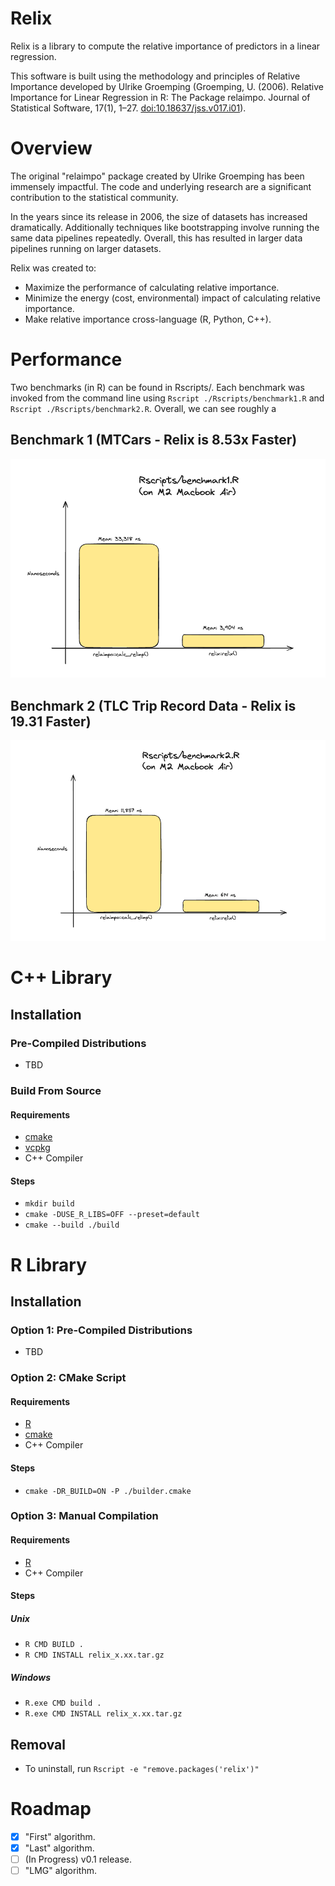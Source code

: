 # Relix

Relix is a library to compute the relative importance of predictors in a linear regression. 

This software is built using the methodology and principles of Relative Importance developed by Ulrike Groemping (Groemping, U. (2006). Relative Importance for Linear Regression in R: The Package relaimpo. Journal of Statistical Software, 17(1), 1–27. <doi:10.18637/jss.v017.i01>).

# Overview
The original "relaimpo" package created by Ulrike Groemping has been immensely impactful. The code and underlying research are a significant contribution to the statistical community.

In the years since its release in 2006, the size of datasets has increased dramatically. Additionally techniques like bootstrapping involve running the same data pipelines repeatedly. Overall, this has resulted in larger data pipelines running on larger datasets. 

Relix was created to:
- Maximize the performance of calculating relative importance.
- Minimize the energy (cost, environmental) impact of calculating relative importance.
- Make relative importance cross-language (R, Python, C++).

# Performance
Two benchmarks (in R) can be found in Rscripts/. Each benchmark was invoked from the command line using `Rscript ./Rscripts/benchmark1.R` and `Rscript ./Rscripts/benchmark2.R`. Overall, we can see roughly a 

## Benchmark 1 (MTCars - Relix is 8.53x Faster)
![Benchmark 1](./images/benchmark1_result.png)

## Benchmark 2 (TLC Trip Record Data - Relix is 19.31 Faster)
![Benchmark 2](./images/benchmark2_result.png)

# C++ Library
## Installation
### Pre-Compiled Distributions
- TBD
### Build From Source
#### Requirements
- [cmake](https://cmake.org)
- [vcpkg](https://vcpkg.io/)
- C++ Compiler

#### Steps
- `mkdir build`
- `cmake -DUSE_R_LIBS=OFF --preset=default`
- `cmake --build ./build`

# R Library
## Installation
### Option 1: Pre-Compiled Distributions
- TBD
### Option 2: CMake Script
#### Requirements
- [R](https://cran.r-project.org)
- [cmake](https://cmake.org)
- C++ Compiler
#### Steps
- `cmake -DR_BUILD=ON -P ./builder.cmake`
### Option 3: Manual Compilation
#### Requirements
- [R](https://cran.r-project.org)
- C++ Compiler
#### Steps
##### Unix
- `R CMD BUILD .`
- `R CMD INSTALL relix_x.xx.tar.gz`
##### Windows
- `R.exe CMD build .`
- `R.exe CMD INSTALL relix_x.xx.tar.gz`
## Removal
- To uninstall, run `Rscript -e "remove.packages('relix')"`

# Roadmap
- [X] "First" algorithm.
- [X] "Last" algorithm.
- [ ] (In Progress) v0.1 release.
- [ ] "LMG" algorithm.
